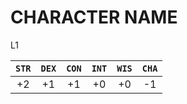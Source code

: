 # CHARACTER NAME
L1 <RACE> <JOB>

| `STR` | `DEX` | `CON` | `INT` | `WIS` | `CHA` |
|:---:|:---:|:---:|:---:|:---:|:---:|
| +2 | +1 | +1 | +0 | +0 | -1 |

